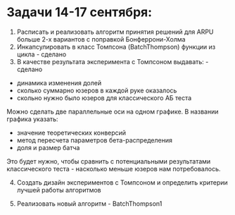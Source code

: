 # Задачи 14-17 сентября:

1. Расписать и реализовать алгоритм принятия решений для ARPU больше 2-х вариантов
с поправкой Бонферрони-Холма
2. Инкапсулировать в класс Томпсона (BatchThompson) функции из цикла - сделано 
3. В качестве результата эксперимента с Томпсоном выдавать: - сделано
 - динамика изменения долей
 - сколько суммарно юзеров в каждой руке оказалось
 - скольно нужно было юзеров для классического АБ теста

Можно сделать две параллельные оси на одном графике. В названии графика указать:
- значение теоретических конверсий
- метод пересчета параметров бета-распределения
- доля и размер батча 
 
Это будет нужно, чтобы сравнить с потенциальными результатами классического теста - 
насколько меньше юзеров нам потребовалось.

4. Создать дизайн экспериментов с Томпсоном и определить критерии 
лучшей работы алгоритмов

5. Реализовать новый алгоритм - BatchThompson1 